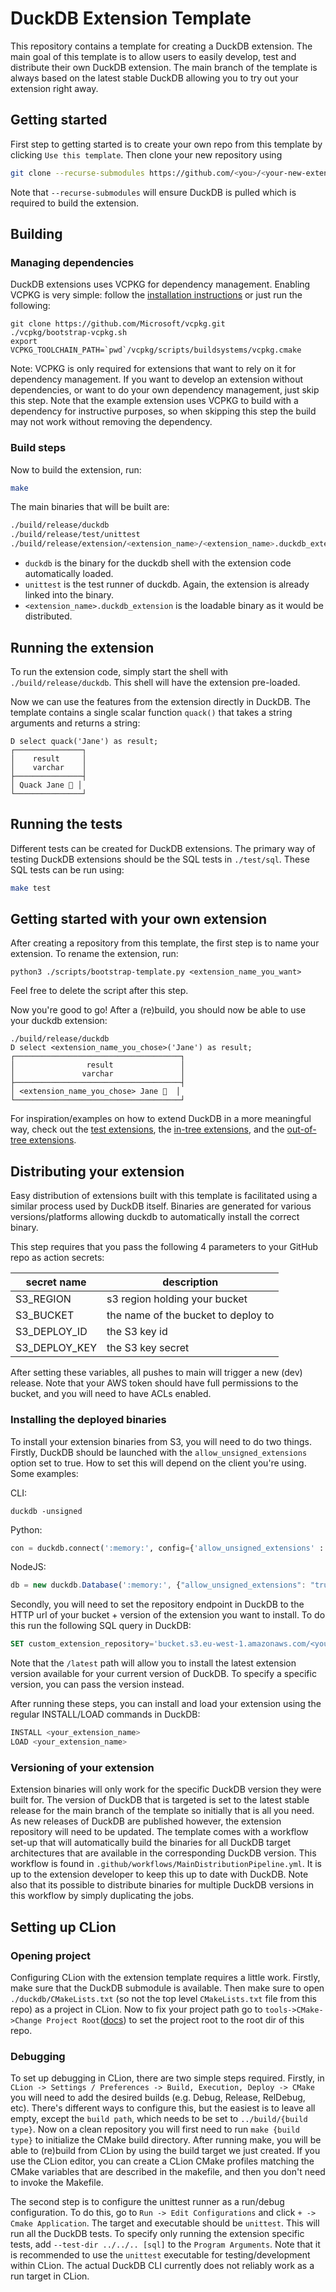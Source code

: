 # DuckDB Extension Template
This repository contains a template for creating a DuckDB extension. The main goal of this template is to allow users to easily develop, test and distribute their own DuckDB extension. The main branch of the template is always based on the latest stable DuckDB allowing you to try out your extension right away.

## Getting started
First step to getting started is to create your own repo from this template by clicking `Use this template`. Then clone your new repository using 
```sh
git clone --recurse-submodules https://github.com/<you>/<your-new-extension-repo>.git
```
Note that `--recurse-submodules` will ensure DuckDB is pulled which is required to build the extension.

## Building
### Managing dependencies
DuckDB extensions uses VCPKG for dependency management. Enabling VCPKG is very simple: follow the [installation instructions](https://vcpkg.io/en/getting-started) or just run the following:
```shell
git clone https://github.com/Microsoft/vcpkg.git
./vcpkg/bootstrap-vcpkg.sh
export VCPKG_TOOLCHAIN_PATH=`pwd`/vcpkg/scripts/buildsystems/vcpkg.cmake
```
Note: VCPKG is only required for extensions that want to rely on it for dependency management. If you want to develop an extension without dependencies, or want to do your own dependency management, just skip this step. Note that the example extension uses VCPKG to build with a dependency for instructive purposes, so when skipping this step the build may not work without removing the dependency.

### Build steps
Now to build the extension, run:
```sh
make
```
The main binaries that will be built are:
```sh
./build/release/duckdb
./build/release/test/unittest
./build/release/extension/<extension_name>/<extension_name>.duckdb_extension
```
- `duckdb` is the binary for the duckdb shell with the extension code automatically loaded. 
- `unittest` is the test runner of duckdb. Again, the extension is already linked into the binary.
- `<extension_name>.duckdb_extension` is the loadable binary as it would be distributed.

## Running the extension
To run the extension code, simply start the shell with `./build/release/duckdb`. This shell will have the extension pre-loaded.  

Now we can use the features from the extension directly in DuckDB. The template contains a single scalar function `quack()` that takes a string arguments and returns a string:
```
D select quack('Jane') as result;
┌───────────────┐
│    result     │
│    varchar    │
├───────────────┤
│ Quack Jane 🐥 │
└───────────────┘
```

## Running the tests
Different tests can be created for DuckDB extensions. The primary way of testing DuckDB extensions should be the SQL tests in `./test/sql`. These SQL tests can be run using:
```sh
make test
```

## Getting started with your own extension
After creating a repository from this template, the first step is to name your extension. To rename the extension, run:
```
python3 ./scripts/bootstrap-template.py <extension_name_you_want>
```
Feel free to delete the script after this step.

Now you're good to go! After a (re)build, you should now be able to use your duckdb extension:
```
./build/release/duckdb
D select <extension_name_you_chose>('Jane') as result;
┌─────────────────────────────────────┐
│                result               │
│               varchar               │
├─────────────────────────────────────┤
│ <extension_name_you_chose> Jane 🐥  │
└─────────────────────────────────────┘
```

For inspiration/examples on how to extend DuckDB in a more meaningful way, check out the [test extensions](https://github.com/duckdb/duckdb/blob/main/test/extension),
the [in-tree extensions](https://github.com/duckdb/duckdb/tree/main/extension), and the [out-of-tree extensions](https://github.com/duckdblabs).

## Distributing your extension
Easy distribution of extensions built with this template is facilitated using a similar process used by DuckDB itself. 
Binaries are generated for various versions/platforms allowing duckdb to automatically install the correct binary.

This step requires that you pass the following 4 parameters to your GitHub repo as action secrets:

| secret name   | description                         |
| ------------- | ----------------------------------- |
| S3_REGION     | s3 region holding your bucket       |
| S3_BUCKET     | the name of the bucket to deploy to |
| S3_DEPLOY_ID  | the S3 key id                       |
| S3_DEPLOY_KEY | the S3 key secret                   |

After setting these variables, all pushes to main will trigger a new (dev) release. Note that your AWS token should
have full permissions to the bucket, and you will need to have ACLs enabled.

### Installing the deployed binaries
To install your extension binaries from S3, you will need to do two things. Firstly, DuckDB should be launched with the 
`allow_unsigned_extensions` option set to true. How to set this will depend on the client you're using. Some examples:

CLI:
```shell
duckdb -unsigned
```

Python:
```python
con = duckdb.connect(':memory:', config={'allow_unsigned_extensions' : 'true'})
```

NodeJS:
```js
db = new duckdb.Database(':memory:', {"allow_unsigned_extensions": "true"});
```

Secondly, you will need to set the repository endpoint in DuckDB to the HTTP url of your bucket + version of the extension 
you want to install. To do this run the following SQL query in DuckDB:
```sql
SET custom_extension_repository='bucket.s3.eu-west-1.amazonaws.com/<your_extension_name>/latest';
```
Note that the `/latest` path will allow you to install the latest extension version available for your current version of 
DuckDB. To specify a specific version, you can pass the version instead.

After running these steps, you can install and load your extension using the regular INSTALL/LOAD commands in DuckDB:
```sql
INSTALL <your_extension_name>
LOAD <your_extension_name>
```

### Versioning of your extension
Extension binaries will only work for the specific DuckDB version they were built for. The version of DuckDB that is targeted 
is set to the latest stable release for the main branch of the template so initially that is all you need. As new releases 
of DuckDB are published however, the extension repository will need to be updated. The template comes with a workflow set-up
that will automatically build the binaries for all DuckDB target architectures that are available in the corresponding DuckDB
version. This workflow is found in `.github/workflows/MainDistributionPipeline.yml`. It is up to the extension developer to keep
this up to date with DuckDB. Note also that its possible to distribute binaries for multiple DuckDB versions in this workflow 
by simply duplicating the jobs.

## Setting up CLion 

### Opening project
Configuring CLion with the extension template requires a little work. Firstly, make sure that the DuckDB submodule is available. 
Then make sure to open `./duckdb/CMakeLists.txt` (so not the top level `CMakeLists.txt` file from this repo) as a project in CLion.
Now to fix your project path go to `tools->CMake->Change Project Root`([docs](https://www.jetbrains.com/help/clion/change-project-root-directory.html)) to set the project root to the root dir of this repo.

### Debugging
To set up debugging in CLion, there are two simple steps required. Firstly, in `CLion -> Settings / Preferences -> Build, Execution, Deploy -> CMake` you will need to add the desired builds (e.g. Debug, Release, RelDebug, etc). There's different ways to configure this, but the easiest is to leave all empty, except the `build path`, which needs to be set to `../build/{build type}`. Now on a clean repository you will first need to run `make {build type}` to initialize the CMake build directory. After running make, you will be able to (re)build from CLion by using the build target we just created. If you use the CLion editor, you can create a CLion CMake profiles matching the CMake variables that are described in the makefile, and then you don't need to invoke the Makefile.

The second step is to configure the unittest runner as a run/debug configuration. To do this, go to `Run -> Edit Configurations` and click `+ -> Cmake Application`. The target and executable should be `unittest`. This will run all the DuckDB tests. To specify only running the extension specific tests, add `--test-dir ../../.. [sql]` to the `Program Arguments`. Note that it is recommended to use the `unittest` executable for testing/development within CLion. The actual DuckDB CLI currently does not reliably work as a run target in CLion.
